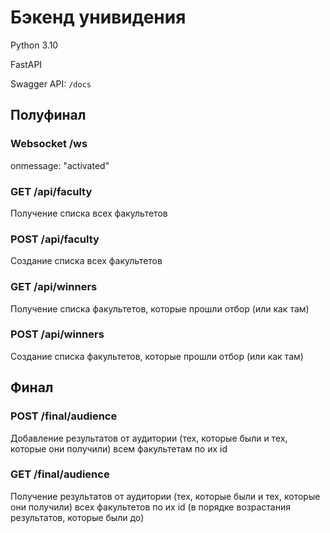 # Бэкенд унивидения

Python 3.10

FastAPI

Swagger API: `/docs`

## Полуфинал

### Websocket /ws
onmessage: "activated"


### GET /api/faculty
Получение списка всех факультетов


### POST /api/faculty
Создание списка всех факультетов


### GET /api/winners
Получение списка факультетов, которые прошли отбор (или как там)


### POST /api/winners
Создание списка факультетов, которые прошли отбор (или как там)

## Финал

### POST /final/audience
Добавление результатов от аудитории (тех, которые были и тех, которые они получили) всем факультетам по их id


### GET /final/audience
Получение результатов от аудитории (тех, которые были и тех, которые они получили) всех факультетов по их id (в порядке возрастания результатов, которые были до)
